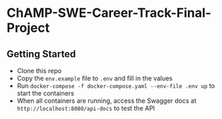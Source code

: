 # ChAMP-SWE-Career-Track-Final-Project

## Getting Started

- Clone this repo
- Copy the `env.example` file to `.env` and fill in the values
- Run `docker-compose -f docker-compose.yaml --env-file .env up` to start the containers
- When all containers are running, access the Swagger docs at `http://localhost:8080/api-docs` to test the API